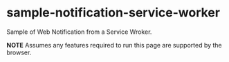# sample-notification-service-worker

Sample of Web Notification from a Service Wroker.

**NOTE** Assumes any features required to run this page are supported by the browser.
